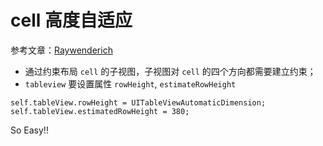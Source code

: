 # cell 高度自适应
  
参考文章：[Raywenderich](https://www.raywenderlich.com/129059/self-sizing-table-view-cells)  
  
*	 通过约束布局 `cell` 的子视图，子视图对 `cell` 的四个方向都需要建立约束；
*	 `tableview` 要设置属性 `rowHeight`, `estimateRowHeight`

```
self.tableView.rowHeight = UITableViewAutomaticDimension;
self.tableView.estimatedRowHeight = 380;
```
So Easy!!